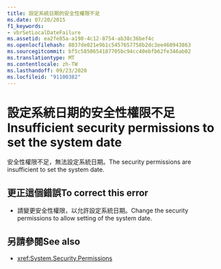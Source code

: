 ```yaml
---
title: 設定系統日期的安全性權限不足
ms.date: 07/20/2015
f1_keywords:
- vbrSetLocalDateFailure
ms.assetid: ea2fe85a-a198-4c12-8754-ab38c36bef4c
ms.openlocfilehash: 8837de021e9b1c5457657758b2dc3ee460943863
ms.sourcegitcommit: bf5c5850654187705bc94cc40ebfb62fe346ab02
ms.translationtype: MT
ms.contentlocale: zh-TW
ms.lasthandoff: 09/23/2020
ms.locfileid: "91100382"
---
```

# <a name="insufficient-security-permissions-to-set-the-system-date"></a><span data-ttu-id="21400-102">設定系統日期的安全性權限不足</span><span class="sxs-lookup"><span data-stu-id="21400-102">Insufficient security permissions to set the system date</span></span>

<span data-ttu-id="21400-103">安全性權限不足，無法設定系統日期。</span><span class="sxs-lookup"><span data-stu-id="21400-103">The security permissions are insufficient to set the system date.</span></span>  
  
## <a name="to-correct-this-error"></a><span data-ttu-id="21400-104">更正這個錯誤</span><span class="sxs-lookup"><span data-stu-id="21400-104">To correct this error</span></span>  
  
- <span data-ttu-id="21400-105">請變更安全性權限，以允許設定系統日期。</span><span class="sxs-lookup"><span data-stu-id="21400-105">Change the security permissions to allow setting of the system date.</span></span>  
  
## <a name="see-also"></a><span data-ttu-id="21400-106">另請參閱</span><span class="sxs-lookup"><span data-stu-id="21400-106">See also</span></span>

- <xref:System.Security.Permissions>
